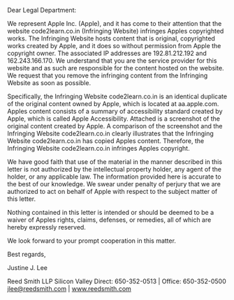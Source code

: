 Dear Legal Department:

We represent Apple Inc. (Apple), and it has come to their attention that the website code2learn.co.in (Infringing Website) infringes Apples copyrighted works. The Infringing Website hosts content that is original, copyrighted works created by Apple, and it does so without permission from Apple the copyright owner. The associated IP addresses are 192.81.212.192 and 162.243.166.170. We understand that you are the service provider for this website and as such are responsible for the content hosted on the website. We request that you remove the infringing content from the Infringing Website as soon as possible.

Specifically, the Infringing Website code2learn.co.in is an identical duplicate of the original content owned by Apple, which is located at aa.apple.com. Apples content consists of a summary of accessibility standard created by Apple, which is called Apple Accessibility. Attached is a screenshot of the original content created by Apple. A comparison of the screenshot and the Infringing Website code2learn.co.in clearly illustrates that the Infringing Website code2learn.co.in has copied Apples content. Therefore, the Infringing Website code2learn.co.in infringes Apples copyright.

We have good faith that use of the material in the manner described in this letter is not authorized by the intellectual property holder, any agent of the holder, or any applicable law. The information provided here is accurate to the best of our knowledge. We swear under penalty of perjury that we are authorized to act on behalf of Apple with respect to the subject matter of this letter.

Nothing contained in this letter is intended or should be deemed to be a waiver of Apples rights, claims, defenses, or remedies, all of which are hereby expressly reserved.

We look forward to your prompt cooperation in this matter.

Best regards,


Justine J. Lee

Reed Smith LLP
Silicon Valley
Direct: 650-352-0513 | Office: 650-352-0500
jlee@reedsmith.com | www.reedsmith.com

